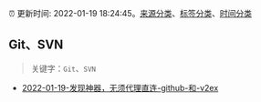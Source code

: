 :alarm_clock: 更新时间: 2022-01-19 18:24:45。[来源分类](../README.md)、[标签分类](../TAGS.md)、[时间分类](../TIMELINE.md)

## Git、SVN


> 关键字：`Git`、`SVN`



- [2022-01-19-发现神器，无须代理直连-github-和-v2ex](https://www.v2ex.com/t/829342) 